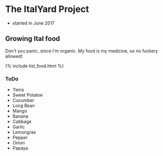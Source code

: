# The ItalYard Project

- started in June 2017

## Growing Ital food
Don't you panic, since I'm organic. My food is my medicine, so no fuckery allowed!

{% include list_food.html %}

### ToDo
- Yams
- Sweet Potatoe
- Cucumber
- Long Bean
- Mango
- Banana
- Cabbage
- Garlic
- Lemongras
- Pepper
- Onion
- Papaya 


